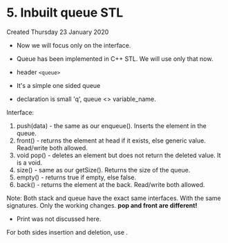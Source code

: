 # 5. Inbuilt queue STL
Created Thursday 23 January 2020


* Now we will focus only on the interface.
* Queue has been implemented in C++ STL. We will use only that now.



* header `<queue>`
* It's a simple one sided queue
* declaration is small 'q', queue \<> variable_name.

Interface:
1. push(data) - the same as our enqueue(). Inserts the element in the queue.
2. front() - returns the element at head if it exists, else generic value. Read/write both allowed.
3. void pop() - deletes an element but does not return the deleted value. It is a void.
4. size() - same as our getSize(). Returns the size of the queue.
5. empty() - returns true if empty, else false.
6. back() - returns the element at the back. Read/write both allowed.


Note: Both stack and queue have the exact same interfaces. With the same signatures. Only the working changes. **pop and front are different!**

* Print was not discussed here.


For both sides insertion and deletion, use <deque>.

